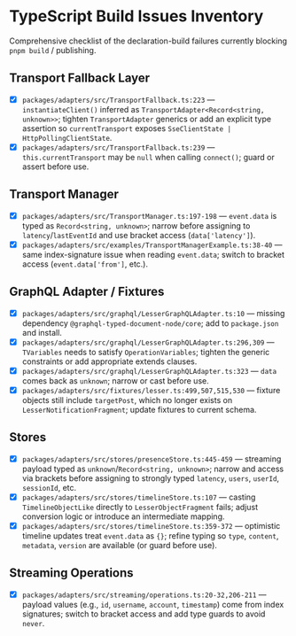 # TypeScript Build Issues Inventory

Comprehensive checklist of the declaration-build failures currently blocking `pnpm build` / publishing.

## Transport Fallback Layer
 - [x] `packages/adapters/src/TransportFallback.ts:223` — `instantiateClient()` inferred as `TransportAdapter<Record<string, unknown>>`; tighten `TransportAdapter` generics or add an explicit type assertion so `currentTransport` exposes `SseClientState | HttpPollingClientState`.
 - [x] `packages/adapters/src/TransportFallback.ts:239` — `this.currentTransport` may be `null` when calling `connect()`; guard or assert before use.

## Transport Manager
 - [x] `packages/adapters/src/TransportManager.ts:197-198` — `event.data` is typed as `Record<string, unknown>`; narrow before assigning to `latency`/`lastEventId` and use bracket access (`data['latency']`).
 - [x] `packages/adapters/src/examples/TransportManagerExample.ts:38-40` — same index-signature issue when reading `event.data`; switch to bracket access (`event.data['from']`, etc.).

## GraphQL Adapter / Fixtures
 - [x] `packages/adapters/src/graphql/LesserGraphQLAdapter.ts:10` — missing dependency `@graphql-typed-document-node/core`; add to `package.json` and install.
 - [x] `packages/adapters/src/graphql/LesserGraphQLAdapter.ts:296,309` — `TVariables` needs to satisfy `OperationVariables`; tighten the generic constraints or add appropriate extends clauses.
 - [x] `packages/adapters/src/graphql/LesserGraphQLAdapter.ts:323` — `data` comes back as `unknown`; narrow or cast before use.
 - [x] `packages/adapters/src/fixtures/lesser.ts:499,507,515,530` — fixture objects still include `targetPost`, which no longer exists on `LesserNotificationFragment`; update fixtures to current schema.

## Stores
- [x] `packages/adapters/src/stores/presenceStore.ts:445-459` — streaming payload typed as `unknown`/`Record<string, unknown>`; narrow and access via brackets before assigning to strongly typed `latency`, `users`, `userId`, `sessionId`, etc.
- [x] `packages/adapters/src/stores/timelineStore.ts:107` — casting `TimelineObjectLike` directly to `LesserObjectFragment` fails; adjust conversion logic or introduce an intermediate mapping.
- [x] `packages/adapters/src/stores/timelineStore.ts:359-372` — optimistic timeline updates treat `event.data` as `{}`; refine typing so `type`, `content`, `metadata`, `version` are available (or guard before use).

## Streaming Operations
- [x] `packages/adapters/src/streaming/operations.ts:20-32,206-211` — payload values (e.g., `id`, `username`, `account`, `timestamp`) come from index signatures; switch to bracket access and add type guards to avoid `never`.
